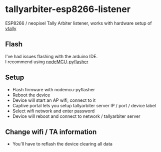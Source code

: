 # tallyarbiter-esp8266-listener
ESP8266 / neopixel Tally Arbiter listener,  works with hardware setup of [vtally](https://wifi-tally.github.io/index.html)

## Flash
I've had issues flashing with the arduino IDE.  
I recommend using [nodeMCU-pyflasher](https://github.com/marcelstoer/nodemcu-pyflasher/releases)

## Setup

- Flash firmware with nodemcu-pyflasher
- Reboot the device
- Device will start an AP wifi, connect to it
- Captive portal lets you setup tallyarbiter server IP / port / device label
- Select wifi network and enter password
- Device will reboot and connect to network / tallyarbiter server

## Change wifi / TA information
- You'll have to reflash the device clearing all data
